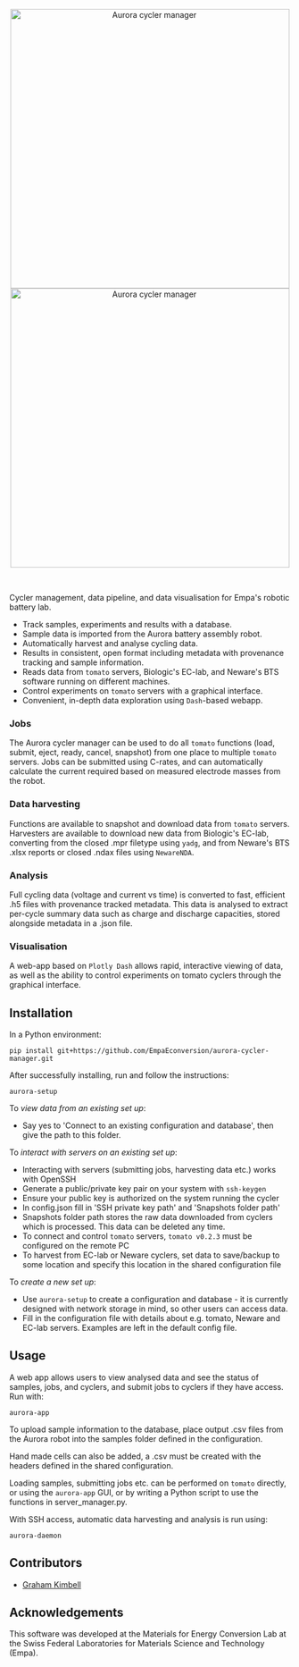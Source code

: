 <p align="center">
  <img src="https://github.com/user-attachments/assets/bd006861-ad54-4a85-937c-3f9458ec717c#gh-light-mode-only" width="500" align="center" alt="Aurora cycler manager">
  <img src="https://github.com/user-attachments/assets/a4bd3db5-5c16-4be8-9655-45e34b6d9e06#gh-dark-mode-only" width="500" align="center" alt="Aurora cycler manager">
</p>

</br>

Cycler management, data pipeline, and data visualisation for Empa's robotic battery lab.

- Track samples, experiments and results with a database.
- Sample data is imported from the Aurora battery assembly robot.
- Automatically harvest and analyse cycling data.
- Results in consistent, open format including metadata with provenance tracking and sample information.
- Reads data from `tomato` servers, Biologic's EC-lab, and Neware's BTS software running on different machines.
- Control experiments on `tomato` servers with a graphical interface.
- Convenient, in-depth data exploration using `Dash`-based webapp.

### Jobs

The Aurora cycler manager can be used to do all `tomato` functions (load, submit, eject, ready, cancel, snapshot) from one place to multiple `tomato` servers. Jobs can be submitted using C-rates, and can automatically calculate the current required based on measured electrode masses from the robot.

### Data harvesting

Functions are available to snapshot and download data from `tomato` servers. Harvesters are available to download new data from Biologic's EC-lab, converting from the closed .mpr filetype using `yadg`, and from Neware's BTS .xlsx reports or closed .ndax files using `NewareNDA`.

### Analysis

Full cycling data (voltage and current vs time) is converted to fast, efficient .h5 files with provenance tracked metadata. This data is analysed to extract per-cycle summary data such as charge and discharge capacities, stored alongside metadata in a .json file.

### Visualisation

A web-app based on `Plotly Dash` allows rapid, interactive viewing of data, as well as the ability to control experiments on tomato cyclers through the graphical interface.

## Installation

In a Python environment:

```
pip install git+https://github.com/EmpaEconversion/aurora-cycler-manager.git
```
After successfully installing, run and follow the instructions:
```
aurora-setup
```
To _view data from an existing set up_:
- Say yes to 'Connect to an existing configuration and database', then give the path to this folder.

To _interact with servers on an existing set up_:
- Interacting with servers (submitting jobs, harvesting data etc.) works with OpenSSH
- Generate a public/private key pair on your system with `ssh-keygen`
- Ensure your public key is authorized on the system running the cycler
- In config.json fill in 'SSH private key path' and 'Snapshots folder path'
- Snapshots folder path stores the raw data downloaded from cyclers which is processed. This data can be deleted any time.
- To connect and control `tomato` servers, `tomato v0.2.3` must be configured on the remote PC
- To harvest from EC-lab or Neware cyclers, set data to save/backup to some location and specify this location in the shared configuration file

To _create a new set up_: 
- Use `aurora-setup` to create a configuration and database - it is currently designed with network storage in mind, so other users can access data.
- Fill in the configuration file with details about e.g. tomato, Neware and EC-lab servers. Examples are left in the default config file.

## Usage

A web app allows users to view analysed data and see the status of samples, jobs, and cyclers, and submit jobs to cyclers if they have access. Run with:
```
aurora-app
```

To upload sample information to the database, place output .csv files from the Aurora robot into the samples folder defined in the configuration.

Hand made cells can also be added, a .csv must be created with the headers defined in the shared configuration.

Loading samples, submitting jobs etc. can be performed on `tomato` directly, or using the `aurora-app` GUI, or by writing a Python script to use the functions in server_manager.py.

With SSH access, automatic data harvesting and analysis is run using:
```
aurora-daemon
```

## Contributors

- [Graham Kimbell](https://github.com/g-kimbell)

## Acknowledgements

This software was developed at the Materials for Energy Conversion Lab at the Swiss Federal Laboratories for Materials Science and Technology (Empa).
